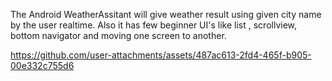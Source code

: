 The Android WeatherAssitant will give weather result using given city name by the user realtime. 
Also it has few beginner UI's like list , scrollview, bottom navigator and moving one screen to another.

https://github.com/user-attachments/assets/487ac613-2fd4-465f-b905-00e332c755d6
